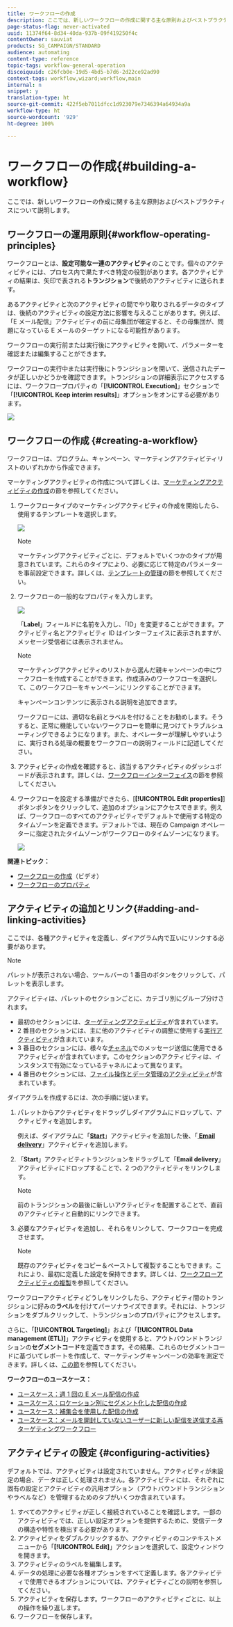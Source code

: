 ```yaml
---
title: ワークフローの作成
description: ここでは、新しいワークフローの作成に関する主な原則およびベストプラクティスについて説明します。
page-status-flag: never-activated
uuid: 11374f64-8d34-40da-937b-09f419250f4c
contentOwner: sauviat
products: SG_CAMPAIGN/STANDARD
audience: automating
content-type: reference
topic-tags: workflow-general-operation
discoiquuid: c26fcb0e-19d5-4bd5-b7d6-2d22ce92ad90
context-tags: workflow,wizard;workflow,main
internal: n
snippet: y
translation-type: ht
source-git-commit: 422f5eb7011dfcc1d923079e7346394a64934a9a
workflow-type: ht
source-wordcount: '929'
ht-degree: 100%

---
```



# ワークフローの作成{#building-a-workflow}

ここでは、新しいワークフローの作成に関する主な原則およびベストプラクティスについて説明します。

## ワークフローの運用原則{#workflow-operating-principles}

ワークフローとは、**設定可能な一連のアクティビティ**&#x200B;のことです。個々のアクティビティには、プロセス内で果たすべき特定の役割があります。各アクティビティの結果は、矢印で表される&#x200B;**トランジション**&#x200B;で後続のアクティビティに送られます。

あるアクティビティと次のアクティビティの間でやり取りされるデータのタイプは、後続のアクティビティの設定方法に影響を与えることがあります。例えば、「E メール配信」アクティビティの前に母集団が確定すると、その母集団が、問題になっている E メールのターゲットになる可能性があります。

ワークフローの実行前または実行後にアクティビティを開いて、パラメーターを確認または編集することができます。

ワークフローの実行中または実行後にトランジションを開いて、送信されたデータが正しいかどうかを確認できます。トランジションの詳細表示にアクセスするには、ワークフロープロパティの「**[!UICONTROL Execution]**」セクションで「**[!UICONTROL Keep interim results]**」オプションをオンにする必要があります。

![](assets/workflow_overview.png)


## ワークフローの作成 {#creating-a-workflow}

ワークフローは、プログラム、キャンペーン、マーケティングアクティビティリストのいずれかから作成できます。

マーケティングアクティビティの作成について詳しくは、[マーケティングアクティビティの作成](../../start/using/marketing-activities.md#creating-a-marketing-activity)の節を参照してください。

1. ワークフロータイプのマーケティングアクティビティの作成を開始したら、使用するテンプレートを選択します。

   ![](assets/workflow_creation_1.png)

   >[!NOTE]
   >
   >マーケティングアクティビティごとに、デフォルトでいくつかのタイプが用意されています。これらのタイプにより、必要に応じて特定のパラメーターを事前設定できます。詳しくは、[テンプレートの管理](../../start/using/marketing-activity-templates.md)の節を参照してください。

1. ワークフローの一般的なプロパティを入力します。

   ![](assets/workflow_creation_2.png)

   「**Label**」フィールドに名前を入力し、「ID」を変更することができます。アクティビティ名とアクティビティ ID はインターフェイスに表示されますが、メッセージ受信者には表示されません。

   >[!NOTE]
   >
   >マーケティングアクティビティのリストから選んだ親キャンペーンの中にワークフローを作成することができます。作成済みのワークフローを選択して、このワークフローをキャンペーンにリンクすることができます。

   キャンペーンコンテンツに表示される説明を追加できます。

   ワークフローには、適切な名前とラベルを付けることをお勧めします。そうすると、正常に機能していないワークフローを簡単に見つけてトラブルシューティングできるようになります。また、オペレーターが理解しやすいように、実行される処理の概要をワークフローの説明フィールドに記述してください。

1. アクティビティの作成を確認すると、該当するアクティビティのダッシュボードが表示されます。詳しくは、[ワークフローインターフェイス](../../automating/using/workflow-interface.md)の節を参照してください。

1. ワークフローを設定する準備ができたら、[**[!UICONTROL Edit properties]**]ボタンボタンをクリックして、追加のオプションにアクセスできます。例えば、ワークフローのすべてのアクティビティでデフォルトで使用する特定のタイムゾーンを定義できます。デフォルトでは、現在の Campaign オペレーターに指定されたタイムゾーンがワークフローのタイムゾーンになります。

   ![](assets/workflow_properties.png)

**関連トピック：**

* [ワークフローの作成](https://docs.adobe.com/content/help/ja-JP/campaign-standard/using/managing-processes-and-data/workflow-general-operation/building-a-workflow.html)（ビデオ）
* [ワークフローのプロパティ](../../automating/using/managing-execution-options.md)

## アクティビティの追加とリンク{#adding-and-linking-activities}

ここでは、各種アクティビティを定義し、ダイアグラム内で互いにリンクする必要があります。

>[!NOTE]
>
>パレットが表示されない場合、ツールバーの 1 番目のボタンをクリックして、パレットを表示します。

アクティビティは、パレットのセクションごとに、カテゴリ別にグループ分けされます。

* 最初のセクションには、[ターゲティングアクティビティ](../../automating/using/about-targeting-activities.md)が含まれています。
* 2 番目のセクションには、主に他のアクティビティの調整に使用する[実行アクティビティ](../../automating/using/about-execution-activities.md)が含まれています。
* 3 番目のセクションには、様々な[チャネル](../../automating/using/about-channel-activities.md)でのメッセージ送信に使用できるアクティビティが含まれています。このセクションのアクティビティは、インスタンスで有効になっているチャネルによって異なります。
* 4 番目のセクションには、[ファイル操作とデータ管理のアクティビティ](../../automating/using/about-data-management-activities.md)が含まれています。

ダイアグラムを作成するには、次の手順に従います。

1. パレットからアクティビティをドラッグしダイアグラムにドロップして、アクティビティを追加します。

   例えば、ダイアグラムに「**[Start](../../automating/using/start-and-end.md)**」アクティビティを追加した後、「**[ Email delivery](../../automating/using/email-delivery.md)**」アクティビティを追加します。

1. 「**Start**」アクティビティトランジションをドラッグして「**Email delivery**」アクティビティにドロップすることで、2 つのアクティビティをリンクします。

   >[!NOTE]
   >
   >前のトランジションの最後に新しいアクティビティを配置することで、直前のアクティビティと自動的にリンクできます。

1. 必要なアクティビティを追加し、それらをリンクして、ワークフローを完成させます。

   >[!NOTE]
   >
   >既存のアクティビティをコピー＆ペーストして複製することもできます。これにより、最初に定義した設定を保持できます。詳しくは、[ワークフローアクティビティの複製](../../automating/using/workflow-interface.md#duplicating-workflow-activities)を参照してください。

ワークフローアクティビティどうしをリンクしたら、アクティビティ間のトランジションに好みの&#x200B;**ラベル**&#x200B;を付けてパーソナライズできます。それには、トランジションをダブルクリックして、トランジションのプロパティにアクセスします。

さらに、「**[!UICONTROL Targeting]**」および「**[!UICONTROL Data management (ETL)]**」アクティビティを使用すると、アウトバウンドトランジションの&#x200B;**セグメントコード**&#x200B;を定義できます。その結果、これらのセグメントコードに基づいてレポートを作成して、マーケティングキャンペーンの効率を測定できます。詳しくは、[この節](../../reporting/using/creating-a-report-workflow-segment.md)を参照してください。

**ワークフローのユースケース：**

* [ユースケース：週 1 回の E メール配信の作成](../../automating/using/workflow-weekly-offer.md)
* [ユースケース：ロケーション別にセグメント化した配信の作成](../../automating/using/workflow-segmentation-location.md)
* [ユースケース：補集合を使用した配信の作成](../../automating/using/workflow-created-query-with-complement.md)
* [ユースケース：メールを開封していないユーザーに新しい配信を送信する再ターゲティングワークフロー](../../automating/using/workflow-cross-channel-retargeting.md)

## アクティビティの設定 {#configuring-activities}

デフォルトでは、アクティビティは設定されていません。アクティビティが未設定の場合、データは正しく処理されません。各アクティビティには、それぞれに固有の設定とアクティビティの汎用オプション（アウトバウンドトランジションやラベルなど）を管理するためのタブがいくつか含まれています。

1. すべてのアクティビティが正しく接続されていることを確認します。一部のアクティビティでは、正しい設定オプションを提供するために、受信データの構造や特性を検出する必要があります。
1. アクティビティをダブルクリックするか、アクティビティのコンテキストメニューから「**[!UICONTROL Edit]**」アクションを選択して、設定ウィンドウを開きます。
1. アクティビティのラベルを編集します。
1. データの処理に必要な各種オプションをすべて定義します。各アクティビティで使用できるオプションについては、アクティビティごとの説明を参照してください。
1. アクティビティを保存します。ワークフローのアクティビティごとに、以上の操作を繰り返します。
1. ワークフローを保存します。
